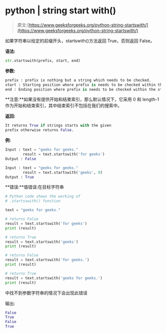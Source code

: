 # python | string start with()

> 原文:[https://www.geeksforgeeks.org/python-string-startswith/](https://www.geeksforgeeks.org/python-string-startswith/)

如果字符串以给定的前缀开头，startswith()方法返回 True，否则返回 False。

**语法:**

```py
str.startswith(prefix, start, end)

```

**参数:**

```py
prefix : prefix ix nothing but a string which needs to be checked.
start : Starting position where prefix is needs to be checked within the string.
end : Ending position where prefix is needs to be checked within the string.

```

**注意:**如果没有提供开始和结束索引，那么默认情况下，它采用 0 和 length-1 作为开始和结束索引，其中结束索引不包括在我们的搜索中。

**返回:**

```py
It returns True if strings starts with the given
prefix otherwise returns False.

```

**例:**

```py
Input : text = "geeks for geeks."
        result = text.startswith('for geeks')
Output : False

Input : text = "geeks for geeks."
        result = text.startswith('geeks', 0)
Output : True

```

**错误:**值错误:在目标字符串

```py
# Python code shows the working of
# .startsswith() function

text = "geeks for geeks."

# returns False
result = text.startswith('for geeks')
print (result)

# returns True
result = text.startswith('geeks')
print (result)

# returns False
result = text.startswith('for geeks.')
print (result)

# returns True
result = text.startswith('geeks for geeks.')
print (result)
```

中找不到参数字符串的情况下会出现此错误

输出:

```py
False
True
False
True

```